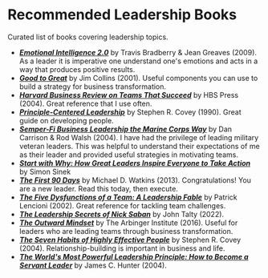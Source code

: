 # Recommended Leadership Books
Curated list of books covering leadership topics.

- [***Emotional Intelligence 2.0***](https://www.amazon.com/Emotional-Intelligence-2-0-Travis-Bradberry/dp/0974320625/ref=asc_df_0974320625&mcid=5938232a75713552a8405ce08df26427?tag=bingshoppinga-20&linkCode=df0&hvadid=80126965543717&hvnetw=o&hvqmt=e&hvbmt=be&hvdev=c&hvlocint=&hvlocphy=&hvtargid=pla-4583726541546521&psc=1) by Travis Bradberry & Jean Greaves (2009). As a leader it is imperative one understand one's emotions and acts in a way that produces positive results.
- [***Good to Great***](https://www.amazon.com/Good-Great-Some-Companies-Others/dp/0066620996/ref=sr_1_1?crid=2LO3M22PGE2JW&keywords=Good+to+Great&qid=1702761471&s=books&sprefix=good+to+great%2Cstripbooks%2C102&sr=1-1) by Jim Collins (2001). Useful components you can use to build a strategy for business transformation.
- [***Harvard Business Review on Teams That Succeed***](https://www.amazon.com/Harvard-Business-Review-Succeed-Paperback/dp/159139502X/ref=sr_1_1?crid=3LLOXCXAPYGUG&keywords=Harvard+Business+Review+on+Teams+That+Succeed&qid=1702761399&s=books&sprefix=harvard+business+review+on+teams+that+succeed+%2Cstripbooks%2C99&sr=1-1) by HBS Press (2004).  Great reference that I use often.
- [***Principle-Centered Leadership***](https://www.amazon.com/Principle-Centered-Leadership-Stephen-R-Covey/dp/0671792806/ref=sr_1_1?crid=2BE3RGZ903DYU&keywords=Principle-Centered+Leadership&qid=1702761310&s=books&sprefix=principle-centered+leadership%2Cstripbooks%2C103&sr=1-1) by Stephen R. Covey (1990). Great guide on developing people.
- [***Semper-Fi Business Leadership the Marine Corps Way***](https://www.amazon.com/Semper-Fi-Business-Leadership-Marine/dp/0814472729/ref=sr_1_1?crid=CBC8OPBCO6M5&keywords=Semper-Fi+Business+Leadership+the+Marine+Corps+Way&qid=1702761247&s=books&sprefix=semper-fi+business+leadership+the+marine+corps+way%2Cstripbooks%2C98&sr=1-1) by Dan Carrison & Rod Walsh (2004). I have had the privilege of leading military veteran leaders.  This was helpful to understand their expectations of me as their leader and provided useful strategies in motivating teams.
- ***[Start with Why: How Great Leaders Inspire Everyone to Take Action](https://www.amazon.com/Start-with-Why-Simon-Sinek-audiobook/dp/B074VF6ZLM/ref=sr_1_4?hvadid=241648811656&hvdev=c&hvlocphy=9022412&hvnetw=g&hvqmt=e&hvrand=17621441678509876751&hvtargid=kwd-329048493326&hydadcr=21906_10171159&keywords=top+rated+leadership+books&qid=1702755186&sr=8-4)*** by Simon Sinek
- [***The First 90 Days***](https://www.amazon.com/First-90-Days-Strategies-Expanded/dp/1422188612/ref=m_crc_dp_lf_d_t1_d_sccl_3_1/146-2723870-2164469?pd_rd_w=RlnkM&content-id=amzn1.sym.76a0b561-a7b4-41dc-9467-a85a2fa27c1c&pf_rd_p=76a0b561-a7b4-41dc-9467-a85a2fa27c1c&pf_rd_r=3Y1Q0JPHS1B6EBQQR1Z2&pd_rd_wg=h4ChZ&pd_rd_r=8ae9587d-4812-4456-9554-8f3d2279e40d&pd_rd_i=1422188612&psc=1) by Michael D. Watkins (2013). Congratulations!  You are a new leader.  Read this today, then execute.
- [***The Five Dysfunctions of a Team: A Leadership Fable***](https://www.amazon.com/Five-Dysfunctions-Team-Leadership-Fable/dp/0787960756/ref=sr_1_1?crid=1FJX4NYYSR993&keywords=The+Five+Dysfunctions+of+a+Team&qid=1702754534&s=books&sprefix=the+five+dysfunctions+of+a+team%2Cstripbooks%2C93&sr=1-1) by Patrick Lencioni (2002). Great reference for tackling team challenges.
- [***The Leadership Secrets of Nick Saban***](https://www.amazon.com/Leadership-Secrets-Nick-Saban-Alabamas/dp/1637740832/ref=sr_1_1?crid=10Z3TRA68B63J&keywords=The+Leadership+Secrets+of+Nick+Saban&qid=1702753824&sprefix=the+leadership+secrets+of+nick+saban%2Caps%2C120&sr=8-1) by John Talty (2022).
- [***The Outward Mindset***](https://www.amazon.com/Outward-Mindset-Arbinger-Institute/dp/1523087307/ref=sr_1_1?crid=100W6OH5MTVDQ&keywords=The+Outward+Mindset&qid=1702753866&sprefix=the+outward+mindset%2Caps%2C148&sr=8-1) by The Arbinger Institute (2016). Useful for leaders who are leading teams through business transformation.
- [***The Seven Habits of Highly Effective People***](https://www.amazon.com/Habits-Highly-Effective-People-Powerful/dp/0743269519/ref=sr_1_9?crid=2UCAPOB2KVA5F&keywords=seven+habits+of+highly+effective+people&qid=1702754143&sprefix=seven+ha%2Caps%2C135&sr=8-9) by Stephen R. Covey (2004). Relationship-building is important in business and life.
- [***The World's Most Powerful Leadership Principle: How to Become a Servant Leader***](https://www.amazon.com/Worlds-Most-Powerful-Leadership-Principle/dp/1578569753/ref=sr_1_17?crid=296Y4E3F7NY8F&keywords=the+servant+leader&qid=1702752030&sprefix=the+servant+leader%2Caps%2C111&sr=8-17) by James C. Hunter (2004). 
